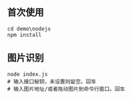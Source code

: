 ## 首次使用
```shell
cd demo\nodejs
npm install
```
## 图片识别
```shell
node index.js
# 输入接口秘钥，未设置则留空。回车
# 输入图片地址/或者拖动图片到命令行窗口。回车
```